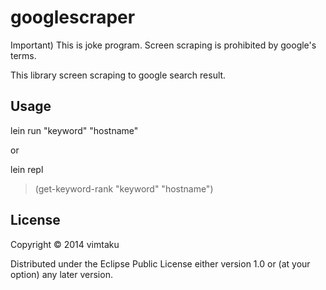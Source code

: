 # googlescraper

Important) This is joke program. Screen scraping is prohibited by google's terms.

This library screen scraping to google search result.


## Usage

lein run "keyword" "hostname"

or

lein repl
 > (get-keyword-rank "keyword" "hostname")

## License

Copyright © 2014 vimtaku

Distributed under the Eclipse Public License either version 1.0 or (at
your option) any later version.

